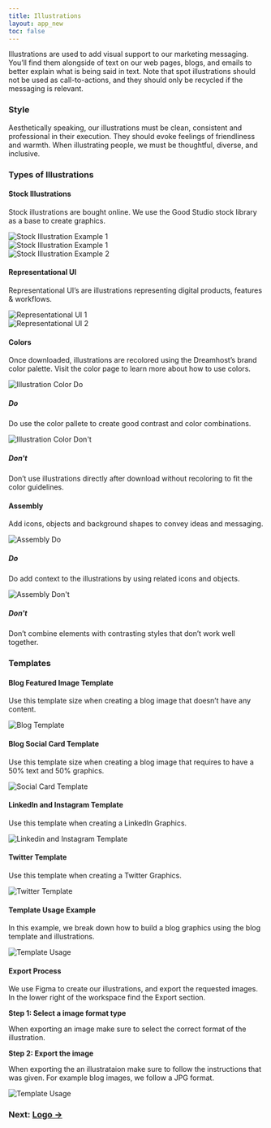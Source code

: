 ```yaml
---
title: Illustrations
layout: app_new
toc: false
---
```


<div class="container-fluid p-0">

<p class="m-bottom-4">Illustrations are used to add visual support to our marketing messaging. You’ll find them alongside of text on our web pages, blogs, and emails to better explain what is being said in text. Note that spot illustrations should not be used as call-to-actions, and they should only be recycled if the messaging is relevant.
 </p>
<h3 class="m-bottom-2 t-bold">Style</h3>
<p class="m-bottom-4">Aesthetically speaking, our illustrations must be clean, consistent and professional
in their execution. They should evoke feelings of friendliness and warmth. When illustrating people, we must be thoughtful, diverse, and inclusive.</p>
<h3 class="m-bottom-2 t-bold ">Types of Illustrations</h3>
  <div class="bg-c-g100  p-4 p-bottom-0  rounded-container">
  <h4 class="m-bottom-2 t-bold">Stock Illustrations</h4>
  <p>Stock illustrations are bought online. We use the Good Studio stock library as a base to create graphics.</p>
   <div class="row m-bottom-4 ">
    <div class="col-12 col-md-6">
     <div class= "Card bg-c-w100 rounded-container p-0 ">
      <div class= "p-4">
       <img class="flex m-0 w-100" src="{{site.baseurl}}/assets/images/illustration_new/stock_illustration01.svg" alt="Stock Illustration Example 1" />
      </div>
            <div class= "p-4">
       <img class="flex m-0 w-100" src="{{site.baseurl}}/assets/images/illustration/assembly_do.svg" alt="Stock Illustration Example 1" />
      </div>
  </div>
</div>


 <div class="col-12 col-md-6">
     <div class= "Card bg-c-w100 rounded-container p-0 ">
      <div class= "p-4">
       <img class="flex m-0 w-100" src="{{site.baseurl}}/assets/images/illustration_new/stock_illustration02.svg" alt="Stock Illustration Example 2" />
      </div>
  </div>
 </div>
</div>


<h4 class="m-bottom-2 t-bold">Representational UI</h4>
<p>Representational UI’s are illustrations representing digital products, features & workflows.</p>

<div class="row m-bottom-4 ">
    <div class="col-12 col-md-6">
     <div class= "Card bg-c-w100 rounded-container p-0 ">
      <div class= "p-4">
       <img class="flex m-0 w-100" src="{{site.baseurl}}/assets/images/illustration_new/representational_ui01.png" alt="Representational UI 1" />
      </div>
  </div>
</div>

 <div class="col-12 col-md-6">
     <div class= "Card bg-c-w100 rounded-container p-0 ">
      <div class= "p-4">
       <img class="flex m-0 w-100" src="{{site.baseurl}}/assets/images/illustration_new/representational_ui02.png" alt="Representational UI 2" />
      </div>
  </div>
</div>
</div>
</div>



   <div class="bg-c-g100  p-4 p-bottom-0 rounded-container">
  <h4 class="m-bottom-2 t-bold">Colors </h4>
  <p>Once downloaded, illustrations are recolored using the Dreamhost’s brand color palette. Visit the <a>color page</a> to learn more about how to use colors.</p>
   <div class="row m-bottom-4">
    <div class="col-12 col-md-6">
     <div class= "Card bg-c-w100 rounded-container p-0 ">
      <div class= "p-4">
       <img class="flex m-auto" src="{{site.baseurl}}/assets/images/illustration_new/illustration_usage_do.svg" alt="Illustration Color Do" />
      </div>
      <div class="border-c-b300 border-top-3 border-solid p-4">
      <h5 class="t-bold t-c-b300">Do</h5>
      <p>
Do use the color pallete to create good contrast and color combinations.</p>
      </div>
     </div>
    </div>
      <div class="col-12 col-md-6">
     <div class= "Card bg-c-w100 rounded-container p-0 ">
      <div class= "p-4">
       <img class="flex m-auto" src="{{site.baseurl}}/assets/images/illustration_new/illustration_usage_dont.svg" alt="Illustration Color Don't" />
      </div>
      <div class="border-c-r300 border-top-3 border-solid p-4">
      <h5 class="t-bold t-c-r300">Don't</h5>
      <p>
Don’t use illustrations directly after download without recoloring to fit the color guidelines.</p>
      </div>
     </div>
   </div>
      </div>

  
<h4 class="m-bottom-2 t-bold">Assembly</h4>
<p>Add icons, objects and background shapes to convey ideas and messaging.</p>
       <div class="row m-bottom-4">
    <div class="col-12 col-md-6">
     <div class= "Card bg-c-w100 rounded-container p-0  ">
      <div class= "p-4 bg-c-b300 rounded-top ">
       <img class="flex m-auto" src="{{site.baseurl}}/assets/images/illustration_new/assembly_do.svg" alt="Assembly Do" />
      </div>
      <div class="border-c-b300 border-top-3 border-solid p-4">
      <h5 class="t-bold t-c-b300">Do</h5>
      <p>
     Do add context to the illustrations by using related icons and objects.</p>
      </div>
     </div>
    </div>
    <div class="col-12 col-md-6">
     <div class= "Card bg-c-w100 rounded-container p-0  ">
      <div class= "p-4 bg-c-b300 rounded-top ">
     <img class="flex m-auto" src="{{site.baseurl}}/assets/images/illustration_new/assembly_dont.svg" alt="Assembly Don't" />
      </div>
      <div class="border-c-r300 border-top-3 border-solid p-4">
      <h5 class="t-bold t-c-r300">Don't</h5>
      <p>
    Don’t combine elements with contrasting styles that don’t work well together.</p>
      </div>
     </div>
    </div>
      </div>
</div>






<h3 class="t-bold">Templates</h3>
<div class=" bg-c-g100 p-4 rounded-container m-bottom-4">

<div class="p-bottom-4">
<h4 class="t-bold">Blog Featured Image Template</h4>
<p>Use this template size when creating a blog image that doesn’t have any content.</p>
     <img class="flex m-auto  m-bottom-4" src="{{site.baseurl}}/assets/images/illustration_new/template_01.svg" alt="Blog Template" />
</div>

<div class="p-bottom-4">
<h4 class="t-bold">Blog Social Card Template</h4>
<p>Use this template size when creating a blog image that requires to have a 50% text and 50% graphics.</p>
     <img class="flex m-auto m-bottom-4" src="{{site.baseurl}}/assets/images/illustration_new/template_02.svg" alt="Social Card Template" />
</div>

<div class="p-bottom-4">
<h4 class="t-bold">Linkedln and Instagram Template</h4>
<p>Use this template when creating a Linkedln Graphics.</p>
     <img class="flex m-auto m-bottom-4" src="{{site.baseurl}}/assets/images/illustration_new/template_03.svg" alt="Linkedin and Instagram Template" />
</div>


<div class="p-bottom-4">
<h4 class="t-bold">Twitter Template</h4>
<p>Use this template when creating a Twitter Graphics.</p>
     <img class="flex m-auto m-bottom-4" src="{{site.baseurl}}/assets/images/illustration_new/template_04.svg" alt="Twitter Template" />
</div>

<div class="p-bottom-4">
<h4 class="t-bold">Template Usage Example</h4>
<p>In this example, we break down how to build a blog graphics using the blog template and illustrations.</p>
     <img class="flex m-auto m-bottom-4" src="{{site.baseurl}}/assets/images/illustration_new/template_usage.svg" alt="Template Usage" />
</div>
</div>
</div>





<div class=" bg-c-g100 p-4 rounded-container m-bottom-4">

<div class="p-bottom-4">
<div class="row m-bottom-4">
<div class="col-12 col-md-9 ">
<h4 class="t-bold">Export Process</h4>
<p>We use Figma to create our illustrations, and export the requested images. In the lower right of the workspace find the Export section. </p>
<b class="t-bold">Step 1: Select a image format type</b>
<p>
When exporting an image make sure to select the correct format of the illustration.</p>

<b class="t-bold">Step 2: Export the image</b>
<p>
When exporting the an illustrataion make sure to follow the instructions that was given. For example blog images, we follow a JPG format.</p>
</div>

<div class="col-12 col-md-3">
     <img class="flex m-auto m-bottom-4 rounded-container shadow-medium" src="{{site.baseurl}}/assets/images/illustration_new/export_process.png" alt="Template Usage" />

</div>

</div>


</div>
</div>


<h3 class ="t-bold t-right m-0">  Next: <a href="">Logo →</a></h3> 